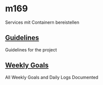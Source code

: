# m169
Services mit Containern bereistellen

## [Guidelines](Guidelines.md)
Guidelines for the project

## [Weekly Goals](https://github.com/Campus-Castolo/m169/wiki/Weekly-Goals---Daily-Logs)
All Weekly Goals and Daily Logs Documented
